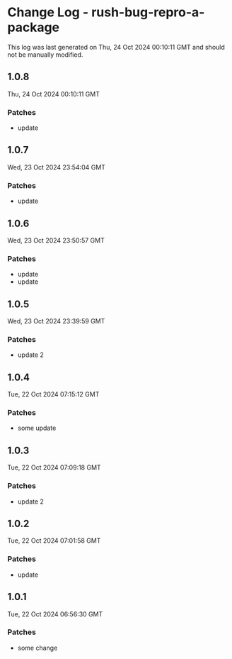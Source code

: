 # Change Log - rush-bug-repro-a-package

This log was last generated on Thu, 24 Oct 2024 00:10:11 GMT and should not be manually modified.

## 1.0.8
Thu, 24 Oct 2024 00:10:11 GMT

### Patches

- update

## 1.0.7
Wed, 23 Oct 2024 23:54:04 GMT

### Patches

- update

## 1.0.6
Wed, 23 Oct 2024 23:50:57 GMT

### Patches

- update
- update

## 1.0.5
Wed, 23 Oct 2024 23:39:59 GMT

### Patches

- update 2

## 1.0.4
Tue, 22 Oct 2024 07:15:12 GMT

### Patches

- some update

## 1.0.3
Tue, 22 Oct 2024 07:09:18 GMT

### Patches

- update 2

## 1.0.2
Tue, 22 Oct 2024 07:01:58 GMT

### Patches

- update

## 1.0.1
Tue, 22 Oct 2024 06:56:30 GMT

### Patches

- some change

